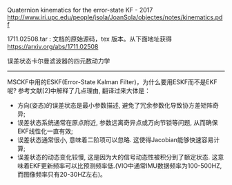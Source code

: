 Quaternion kinematics for the error-state KF - 2017
http://www.iri.upc.edu/people/jsola/JoanSola/objectes/notes/kinematics.pdf

1711.02508.tar : 文档的原始源码，tex 版本。从下面地址获得
https://arxiv.org/abs/1711.02508

误差状态卡尔曼滤波器的四元数动力学

* * *
MSCKF中用的ESKF(Error-State Kalman Filter)，为什么要用ESKF而不是EKF呢? 参考文献[2]中解释了几点理由, 翻译过来大体是：
* 方向(姿态)的误差状态是最小参数描述, 避免了冗余参数化导致协方差矩阵奇异;
* 误差状态系统通常在原点附近, 参数远离奇异点或万向节锁等问题, 从而确保EKF线性化一直有效;
* 误差状态通常很小, 意味着二阶项可以忽略. 这使得Jacobian能够快速容易计算;
* 误差状态的动态变化较慢, 这是因为大的信号动态性被积分到了额定状态. 这意味着EKF更新频率可以比预测频率低.(VIO中通常IMU数据频率为100-500HZ, 而图像频率只有20-30HZ左右)。
